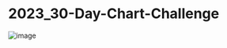 # 2023_30-Day-Chart-Challenge

![image](https://user-images.githubusercontent.com/53818579/229968926-167bf6d8-28c2-4a83-b47b-e2254c8f20c3.png)
